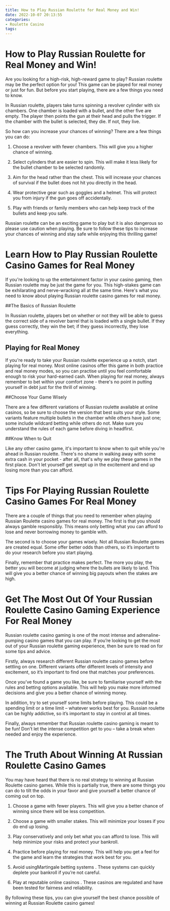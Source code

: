 ```yaml
---
title: How to Play Russian Roulette for Real Money and Win!
date: 2022-10-07 20:13:55
categories:
- Roulette Casino
tags:
---
```



#  How to Play Russian Roulette for Real Money and Win!

Are you looking for a high-risk, high-reward game to play? Russian roulette may be the perfect option for you! This game can be played for real money or just for fun. But before you start playing, there are a few things you need to know.

In Russian roulette, players take turns spinning a revolver cylinder with six chambers. One chamber is loaded with a bullet, and the other five are empty. The player then points the gun at their head and pulls the trigger. If the chamber with the bullet is selected, they die. If not, they live.

So how can you increase your chances of winning? There are a few things you can do:

1. Choose a revolver with fewer chambers. This will give you a higher chance of winning.

2. Select cylinders that are easier to spin. This will make it less likely for the bullet chamber to be selected randomly.

3. Aim for the head rather than the chest. This will increase your chances of survival if the bullet does not hit you directly in the head.

4. Wear protective gear such as goggles and a helmet. This will protect you from injury if the gun goes off accidentally.

5. Play with friends or family members who can help keep track of the bullets and keep you safe.

Russian roulette can be an exciting game to play but it is also dangerous so please use caution when playing. Be sure to follow these tips to increase your chances of winning and stay safe while enjoying this thrilling game!

#  Learn How to Play Russian Roulette Casino Games for Real Money

If you're looking to up the entertainment factor in your casino gaming, then Russian roulette may be just the game for you. This high-stakes game can be exhilarating and nerve-wracking all at the same time. Here's what you need to know about playing Russian roulette casino games for real money.

 ##The Basics of Russian Roulette

In Russian roulette, players bet on whether or not they will be able to guess the correct side of a revolver barrel that is loaded with a single bullet. If they guess correctly, they win the bet; if they guess incorrectly, they lose everything.

## Playing for Real Money

If you're ready to take your Russian roulette experience up a notch, start playing for real money. Most online casinos offer this game in both practice and real money modes, so you can practise until you feel comfortable enough to risk your hard-earned cash. When playing for real money, always remember to bet within your comfort zone - there's no point in putting yourself in debt just for the thrill of winning.

##Choose Your Game Wisely

There are a few different variations of Russian roulette available at online casinos, so be sure to choose the version that best suits your style. Some variants feature multiple bullets in the chamber while others have just one; some include wildcard betting while others do not. Make sure you understand the rules of each game before diving in headfirst.

##Know When to Quit

Like any other casino game, it's important to know when to quit while you're ahead in Russian roulette. There's no shame in walking away with some extra cash in your pocket - after all, that's why we play these games in the first place. Don't let yourself get swept up in the excitement and end up losing more than you can afford.

#  Tips For Playing Russian Roulette Casino Games For Real Money

There are a couple of things that you need to remember when playing Russian Roulette casino games for real money. The first is that you should always gamble responsibly. This means only betting what you can afford to lose and never borrowing money to gamble with.

The second is to choose your games wisely. Not all Russian Roulette games are created equal. Some offer better odds than others, so it’s important to do your research before you start playing.

Finally, remember that practice makes perfect. The more you play, the better you will become at judging where the bullets are likely to land. This will give you a better chance of winning big payouts when the stakes are high.

#  Get The Most Out Of Your Russian Roulette Casino Gaming Experience For Real Money

Russian roulette casino gaming is one of the most intense and adrenaline-pumping casino games that you can play. If you’re looking to get the most out of your Russian roulette gaming experience, then be sure to read on for some tips and advice.

Firstly, always research different Russian roulette casino games before settling on one. Different variants offer different levels of intensity and excitement, so it’s important to find one that matches your preferences.

Once you’ve found a game you like, be sure to familiarise yourself with the rules and betting options available. This will help you make more informed decisions and give you a better chance of winning money.

In addition, try to set yourself some limits before playing. This could be a spending limit or a time limit – whatever works best for you. Russian roulette can be highly addictive, so it’s important to stay in control at all times.

Finally, always remember that Russian roulette casino gaming is meant to be fun! Don’t let the intense competition get to you – take a break when needed and enjoy the experience.

#  The Truth About Winning At Russian Roulette Casino Games

You may have heard that there is no real strategy to winning at Russian Roulette casino games. While this is partially true, there are some things you can do to tilt the odds in your favor and give yourself a better chance of coming out on top.

1. Choose a game with fewer players. This will give you a better chance of winning since there will be less competition.

2. Choose a game with smaller stakes. This will minimize your losses if you do end up losing.

3. Play conservatively and only bet what you can afford to lose. This will help minimize your risks and protect your bankroll.

4. Practice before playing for real money. This will help you get a feel for the game and learn the strategies that work best for you.

5. Avoid usingMartingale betting systems . These systems can quickly deplete your bankroll if you’re not careful.

6. Play at reputable online casinos . These casinos are regulated and have been tested for fairness and reliability.

By following these tips, you can give yourself the best chance possible of winning at Russian Roulette casino games!